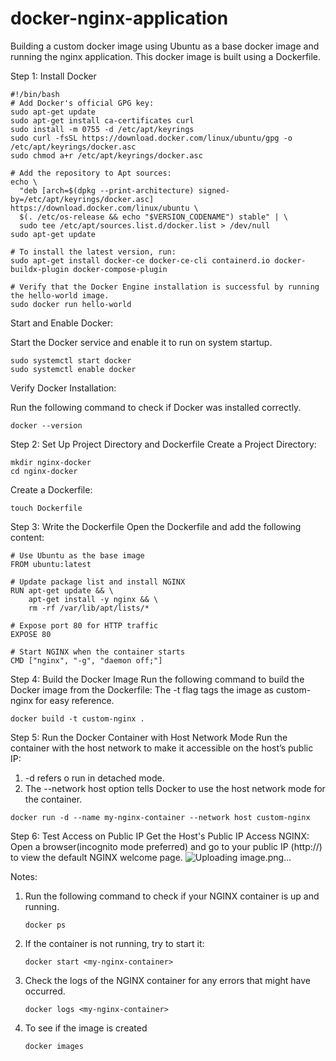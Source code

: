 # docker-nginx-application
Building a custom docker image using Ubuntu as a base docker image and running the nginx application. This docker image is built using a Dockerfile.

Step 1: Install Docker

```
#!/bin/bash
# Add Docker's official GPG key:
sudo apt-get update
sudo apt-get install ca-certificates curl
sudo install -m 0755 -d /etc/apt/keyrings
sudo curl -fsSL https://download.docker.com/linux/ubuntu/gpg -o /etc/apt/keyrings/docker.asc
sudo chmod a+r /etc/apt/keyrings/docker.asc

# Add the repository to Apt sources:
echo \
  "deb [arch=$(dpkg --print-architecture) signed-by=/etc/apt/keyrings/docker.asc] https://download.docker.com/linux/ubuntu \
  $(. /etc/os-release && echo "$VERSION_CODENAME") stable" | \
  sudo tee /etc/apt/sources.list.d/docker.list > /dev/null
sudo apt-get update

# To install the latest version, run:
sudo apt-get install docker-ce docker-ce-cli containerd.io docker-buildx-plugin docker-compose-plugin

# Verify that the Docker Engine installation is successful by running the hello-world image.
sudo docker run hello-world

```
Start and Enable Docker:

Start the Docker service and enable it to run on system startup.
```
sudo systemctl start docker
sudo systemctl enable docker
```

Verify Docker Installation:

Run the following command to check if Docker was installed correctly.
```
docker --version
```

Step 2: Set Up Project Directory and Dockerfile
Create a Project Directory:
```
mkdir nginx-docker
cd nginx-docker
```
Create a Dockerfile:
```
touch Dockerfile
```
Step 3: Write the Dockerfile
Open the Dockerfile and add the following content:
```
# Use Ubuntu as the base image
FROM ubuntu:latest

# Update package list and install NGINX
RUN apt-get update && \
    apt-get install -y nginx && \
    rm -rf /var/lib/apt/lists/*

# Expose port 80 for HTTP traffic
EXPOSE 80

# Start NGINX when the container starts
CMD ["nginx", "-g", "daemon off;"]

```
Step 4: Build the Docker Image
Run the following command to build the Docker image from the Dockerfile:
The -t flag tags the image as custom-nginx for easy reference.
```
docker build -t custom-nginx .
```

Step 5: Run the Docker Container with Host Network Mode
Run the container with the host network to make it accessible on the host’s public IP:
1. -d refers o run in detached mode. 
2. The --network host option tells Docker to use the host network mode for the container.
```
docker run -d --name my-nginx-container --network host custom-nginx
```
Step 6: Test Access on Public IP
Get the Host's Public IP
Access NGINX:
Open a browser(incognito mode preferred) and go to your public IP (http://<your-public-ip>) to view the default NGINX welcome page.
![Uploading image.png…]()


Notes:
1. Run the following command to check if your NGINX container is up and running.
   ```
   docker ps
   ```
2. If the container is not running, try to start it:
   ```
   docker start <my-nginx-container>
   ```
3. Check the logs of the NGINX container for any errors that might have occurred.
   ```
   docker logs <my-nginx-container>
   ```
4. To see if the image is created
   ```
   docker images
   ```
   
